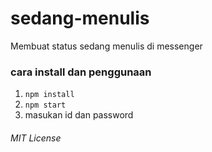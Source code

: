 # sedang-menulis
Membuat status sedang menulis di messenger 
### cara install dan penggunaan
1. `npm install` 
2. `npm start`
3. masukan id dan password
###### MIT License
